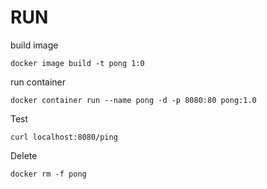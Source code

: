 # RUN 
build image
```
docker image build -t pong 1:0
```

run container 
```
docker container run --name pong -d -p 8080:80 pong:1.0
```

Test 
```
curl localhost:8080/ping
```

Delete 
```
docker rm -f pong
```
